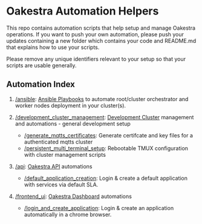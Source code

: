 # Oakestra Automation Helpers

This repo contains automation scripts that help setup and manage Oakestra operations. If you want to push your own automation, please push your updates containing a new folder which contains your code and README.md that explains how to use your scripts.

Please remove any unique identifiers relevant to your setup so that your scripts are usable generally.

## Automation Index

1. [/ansible](/ansible): [Ansible Playbooks](https://docs.ansible.com/ansible/latest/installation_guide/intro_installation.html) to automate root/cluster orchestrator and worker nodes deployment in your cluster(s). 

2. [/development_cluster_management](/development_cluster_management/): [Development Cluster](https://github.com/oakestra/oakestra?tab=readme-ov-file#%EF%B8%8F-how-to-create-a-development-cluster) management and automations - general development setup
    - [/generate_mqtts_certificates](/development_cluster_management/generate_mqtts_certificates/): Generate certifcate and key files for a authenticated mqtts cluster
    - [/persistent_multi_terminal_setup](/development_cluster_management/persistent_multi_terminal_setup/): Rebootable TMUX configuration with cluster management scripts

3. [/api](/api): [Oakestra API](https://github.com/oakestra/oakestra?tab=readme-ov-file#%F0%9F%A9%BB-use-the-apis-to-deploy-a-new-application-and-check-clusters-status) automations

    - [/default_application_creation](/api/default_application_creation/):  Login & create a default application with services via default SLA. 

4. [/frontend_ui](/frontend/): [Oakestra Dashboard](https://github.com/oakestra/dashboard) automations

    - [/login_and_create_application](/frontend/login_and_create_application/): Login & create an application automatically in a chrome browser. 
